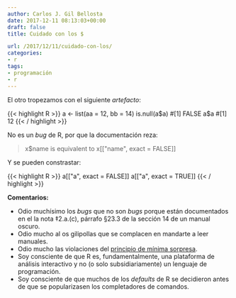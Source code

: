 ```yaml
---
author: Carlos J. Gil Bellosta
date: 2017-12-11 08:13:03+00:00
draft: false
title: Cuidado con los $

url: /2017/12/11/cuidado-con-los/
categories:
- r
tags:
- programación
- r
---
```


El otro tropezamos con el siguiente _artefacto_:

{{< highlight R >}}
a <- list(aa = 12, bb = 14)
is.null(a$a)
#[1] FALSE
a$a
#[1] 12
{{< / highlight >}}

No es un _bug_ de R, por que la documentación reza:

>x$name is equivalent to x[["name", exact = FALSE]]

Y se pueden constrastar:

{{< highlight R >}}
a[["a", exact = FALSE]]
a[["a", exact = TRUE]]
{{< / highlight >}}

**Comentarios:**

* Odio muchísimo los _bugs_ que no son _bugs_ porque están documentados en el la nota ‡2.a.(c), párrafo §23.3 de la sección 14 de un manual oscuro.
* Odio mucho al os gilipollas que se complacen en mandarte a leer manuales.
* Odio mucho las violaciones del [principio de mínima sorpresa](https://en.wikipedia.org/wiki/Principle_of_least_astonishment).
* Soy consciente de que R es, fundamentalmente, una plataforma de análisis interactivo y no (o solo subsidiariamente) un lenguaje de programación.
* Soy consciente de que muchos de los _defaults_ de R se decidieron antes de que se popularizasen los completadores de comandos.



